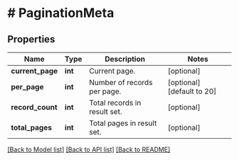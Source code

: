 # # PaginationMeta

## Properties

Name | Type | Description | Notes
------------ | ------------- | ------------- | -------------
**current_page** | **int** | Current page. | [optional]
**per_page** | **int** | Number of records per page. | [optional] [default to 20]
**record_count** | **int** | Total records in result set. | [optional]
**total_pages** | **int** | Total pages in result set. | [optional]

[[Back to Model list]](../../README.md#models) [[Back to API list]](../../README.md#endpoints) [[Back to README]](../../README.md)
